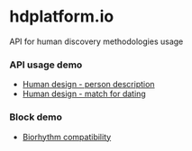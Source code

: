 # hdplatform.io

API for human discovery methodologies usage
 
### API usage demo 

* [Human design - person description](https://demo.hdplatform.io/humandesign/examples/person.html)
* [Human design - match for dating](https://demo.hdplatform.io/humandesign/examples/composite.html)

### Block demo
* [Biorhythm compatibility](https://demo.hdplatform.io/examples/biorhythm.html)